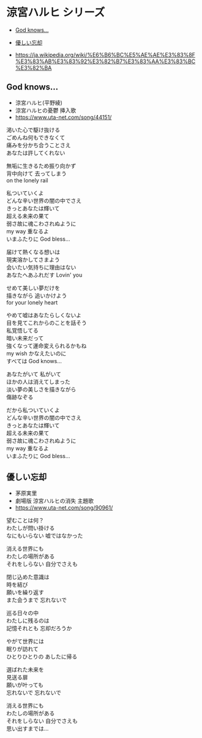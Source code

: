 
# 涼宮ハルヒ シリーズ <!-- omit in toc -->

- [God knows...](#god-knows)
- [優しい忘却](#優しい忘却)

 - https://ja.wikipedia.org/wiki/%E6%B6%BC%E5%AE%AE%E3%83%8F%E3%83%AB%E3%83%92%E3%82%B7%E3%83%AA%E3%83%BC%E3%82%BA


## God knows...

 - 涼宮ハルヒ(平野綾)
 - 涼宮ハルヒの憂鬱 挿入歌
 - https://www.uta-net.com/song/44151/

渇いた心で駆け抜ける<br>
ごめんね何もできなくて<br>
痛みを分かち合うことさえ<br>
あなたは許してくれない<br>

無垢に生きるため振り向かず<br>
背中向けて 去ってしまう<br>
on the lonely rail<br>

私ついていくよ<br>
どんな辛い世界の闇の中でさえ<br>
きっとあなたは輝いて<br>
超える未来の果て<br>
弱さ故に魂こわされぬように<br>
my way 重なるよ<br>
いまふたりに God bless…<br>

届けて熱くなる想いは<br>
現実溶かしてさまよう<br>
会いたい気持ちに理由はない<br>
あなたへあふれだす Lovin' you<br>

せめて美しい夢だけを<br>
描きながら 追いかけよう<br>
for your lonely heart<br>

やめて嘘はあなたらしくないよ<br>
目を見てこれからのことを話そう<br>
私覚悟してる<br>
暗い未来だって<br>
強くなって運命変えられるかもね<br>
my wish かなえたいのに<br>
すべては God knows…<br>

あなたがいて 私がいて<br>
ほかの人は消えてしまった<br>
淡い夢の美しさを描きながら<br>
傷跡なぞる<br>

だから私ついていくよ<br>
どんな辛い世界の闇の中でさえ<br>
きっとあなたは輝いて<br>
超える未来の果て<br>
弱さ故に魂こわされぬように<br>
my way 重なるよ<br>
いまふたりに God bless…<br>


## 優しい忘却

 - 茅原実里
 - 劇場版 涼宮ハルヒの消失 主題歌
 - https://www.uta-net.com/song/90961/

望むことは何？<br>
わたしが問い掛ける<br>
なにもいらない 嘘ではなかった<br>

消える世界にも<br>
わたしの場所がある<br>
それをしらない 自分でさえも<br>

閉じ込めた意識は<br>
時を結び<br>
願いを繰り返す<br>
また会うまで 忘れないで<br>

巡る日々の中<br>
わたしに残るのは<br>
記憶それとも 忘却だろうか<br>

やがて世界には<br>
眠りが訪れて<br>
ひとりひとりの あしたに帰る<br>

選ばれた未来を<br>
見送る扉<br>
願いが叶っても<br>
忘れないで 忘れないで<br>

消える世界にも<br>
わたしの場所がある<br>
それをしらない 自分でさえも<br>
思い出すまでは…<br>
